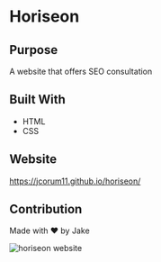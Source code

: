 # Horiseon

## Purpose
A website that offers SEO consultation

## Built With
* HTML
* CSS

## Website
https://jcorum11.github.io/horiseon/

## Contribution
Made with ❤️ by Jake

![horiseon website](./horiseon.png)

